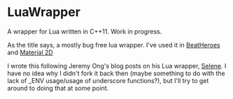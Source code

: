 # LuaWrapper
A wrapper for Lua written in C++11. Work in progress.

As the title says, a mostly bug free lua wrapper. I've used it in [BeatHeroes](https://github.com/inzombiak/BeatHeroes) and [Material 2D](https://github.com/inzombiak/Material2D)

I wrote this following Jeremy Ong's blog posts on his Lua wrapper, [Selene](https://github.com/jeremyong/Selene). I have no idea why I didn't fork it back then (maybe something to do with the lack of \_ENV usage/usage of underscore functions?), but I'll try to get around to doing that at some point.
